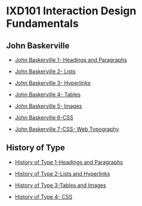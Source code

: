 IXD101 Interaction Design Fundamentals
======================================

John Baskerville
----------------
- [John Baskerville 1- Headings and Paragraphs](https://bigajwiktoria.github.io/john_baskerville/john_baskerville.html)

- [John Baskerville 2- Lists](https://bigajwiktoria.github.io/john_baskerville/john_baskerville2.html)

- [John Baskerville 3- Hyperlinks](https://bigajwiktoria.github.io/john_baskerville/john_baskerville3.html)

- [John Baskerville 4- Tables](https://bigajwiktoria.github.io/john_baskerville/john_baskerville4.html)

- [John Baskerville 5- Images](https://bigajwiktoria.github.io/john_baskerville/john_baskerville5.html)

- [John Baskerville 6-CSS ](https://bigajwiktoria.github.io/john_baskerville/john_baskerville6.html)

- [John Baskerville 7-CSS- Web Typography ](https://bigajwiktoria.github.io/john_baskerville/john_baskerville7.html)

History of Type
-----------------
- [History of Type 1-Headings and Paragraphs](https://bigajwiktoria.github.io/john_baskerville/a_brief_history_of_type.html) 

- [History of Type 2-Lists and Hyperlinks](https://bigajwiktoria.github.io/john_baskerville/a_brief_history_of_type2.html)

- [History of Type 3-Tables and Images](https://bigajwiktoria.github.io/john_baskerville/a_brief_history_of_type3.html)

- [History of Type 4- CSS](https://bigajwiktoria.github.io/john_baskerville/a_brief_history_of_type4.html)